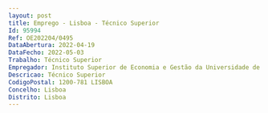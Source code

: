 ```yaml
--- 
layout: post
title: Emprego - Lisboa - Técnico Superior
Id: 95994
Ref: OE202204/0495
DataAbertura: 2022-04-19
DataFecho: 2022-05-03
Trabalho: Técnico Superior
Empregador: Instituto Superior de Economia e Gestão da Universidade de Lisboa
Descricao: Técnico Superior
CodigoPostal: 1200-781 LISBOA
Concelho: Lisboa
Distrito: Lisboa
--- 
```

